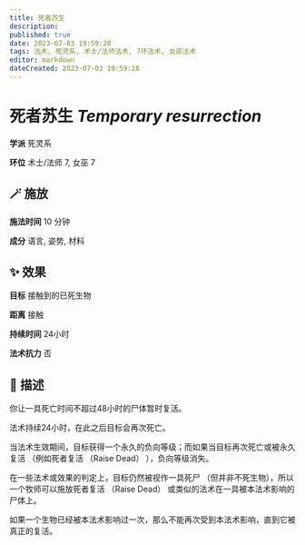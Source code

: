 ```yaml
---
title: 死者苏生
description: 
published: true
date: 2023-07-03 19:59:28
tags: 法术, 死灵系, 术士/法师法术, 7环法术, 女巫法术
editor: markdown
dateCreated: 2023-07-03 19:59:28
---
```


# **死者苏生** *Temporary resurrection*

**学派** 死灵系 

**环位** 术士/法师 7, 女巫 7

## 🪄 施放

**施法时间** 10 分钟

**成分** 语言, 姿势, 材料

## ✨ 效果 

**目标** 接触到的已死生物 

**距离** 接触  

**持续时间** 24小时 

**法术抗力** 否

## 📖 描述

你让一具死亡时间不超过48小时的尸体暂时复活。

法术持续24小时，在此之后目标会再次死亡。

当法术生效期间，目标获得一个永久的负向等级；而如果当目标再次死亡或被永久复活 （例如死者复活 （Raise Dead） ），负向等级消失。

在一些法术或效果的判定上，目标仍然被视作一具死尸 （但并非不死生物），所以一个牧师可以施放死者复活 （Raise Dead） 或类似的法术在一具被本法术影响的尸体上。

如果一个生物已经被本法术影响过一次，那么不能再次受到本法术影响，直到它被真正的复活。
    